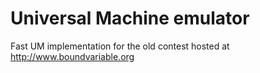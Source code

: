 Universal Machine emulator
==========================

Fast UM implementation for the old contest hosted at http://www.boundvariable.org